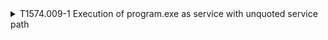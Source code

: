 <details>
<summary>T1574.009-1 Execution of program.exe as service with unquoted service path
</summary>
<pre>$ NA </pre>
</details>
